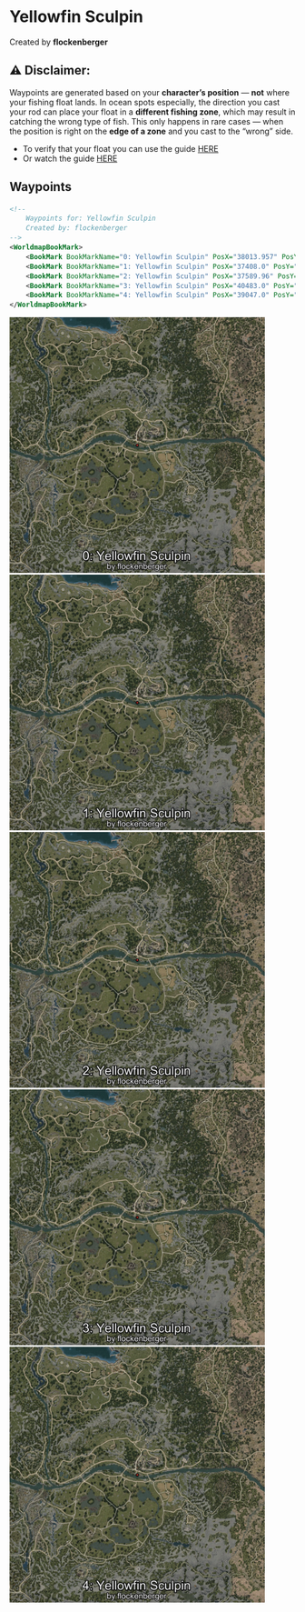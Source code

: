 # Yellowfin Sculpin
Created by **flockenberger**

## ⚠️ Disclaimer:
Waypoints are generated based on your __**character’s position**__ — __not__ where your fishing float lands.
In ocean spots especially, the direction you cast your rod can place your float in a **different fishing zone**, which may result in catching the wrong type of fish.
This only happens in rare cases — when the position is right on the **edge of a zone** and you cast to the “wrong” side.

- To verify that your float you can use the guide [HERE](https://flockenberger.github.io/bdo-fish-position/)
- Or watch the guide [HERE](https://youtu.be/t-VXcRoNojk)

## Waypoints
```xml
<!--
    Waypoints for: Yellowfin Sculpin
    Created by: flockenberger
-->
<WorldmapBookMark>
    <BookMark BookMarkName="0: Yellowfin Sculpin" PosX="38013.957" PosY="-3968.0046" PosZ="-50471.93" />
    <BookMark BookMarkName="1: Yellowfin Sculpin" PosX="37408.0" PosY="-3956.0" PosZ="-51537.0" />
    <BookMark BookMarkName="2: Yellowfin Sculpin" PosX="37589.96" PosY="-3816.2869" PosZ="-50869.73" />
    <BookMark BookMarkName="3: Yellowfin Sculpin" PosX="40483.0" PosY="-3458.0" PosZ="-51740.0" />
    <BookMark BookMarkName="4: Yellowfin Sculpin" PosX="39047.0" PosY="-3987.0" PosZ="-50860.0" />
</WorldmapBookMark>
```

<img src="./Yellowfin Sculpin_0_Preview.webp" width="450"/> <img src="./Yellowfin Sculpin_1_Preview.webp" width="450"/> <img src="./Yellowfin Sculpin_2_Preview.webp" width="450"/> <img src="./Yellowfin Sculpin_3_Preview.webp" width="450"/> <img src="./Yellowfin Sculpin_4_Preview.webp" width="450"/> 